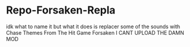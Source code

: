 # Repo-Forsaken-Repla
idk what to name it  but what it does is replacer some of the sounds with Chase Themes From The Hit Game Forsaken
I CANT UPLOAD THE DAMN MOD